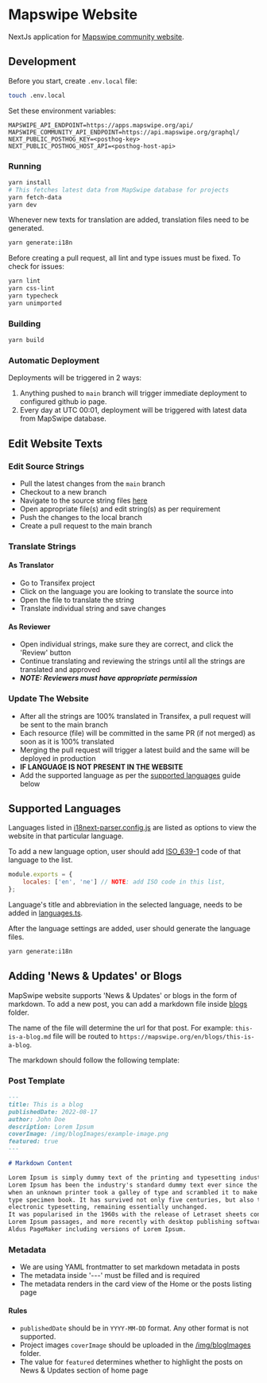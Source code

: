 # Mapswipe Website

NextJs application for [Mapswipe community website](https://mapswipe.org).

## Development

Before you start, create `.env.local` file:

```bash
touch .env.local
```

Set these environment variables:

```env
MAPSWIPE_API_ENDPOINT=https://apps.mapswipe.org/api/
MAPSWIPE_COMMUNITY_API_ENDPOINT=https://api.mapswipe.org/graphql/
NEXT_PUBLIC_POSTHOG_KEY=<posthog-key>
NEXT_PUBLIC_POSTHOG_HOST_API=<posthog-host-api>
```

### Running

```bash
yarn install
# This fetches latest data from MapSwipe database for projects
yarn fetch-data
yarn dev
```

Whenever new texts for translation are added, translation files need to be generated.

```bash
yarn generate:i18n
```

Before creating a pull request, all lint and type issues must be fixed.
To check for issues:

```bash
yarn lint
yarn css-lint
yarn typecheck
yarn unimported
```

### Building

```bash
yarn build
```

### Automatic Deployment

Deployments will be triggered in 2 ways:

1. Anything pushed to `main` branch will trigger immediate deployment
to configured github io page.
2. Every day at UTC 00:01, deployment will be triggered with
latest data from MapSwipe database.

## Edit Website Texts

### Edit Source Strings
- Pull the latest changes from the `main` branch  
- Checkout to a new branch  
- Navigate to the source string files [here](https://github.com/mapswipe/website/tree/main/public/locales/en)  
- Open appropriate file(s) and edit string(s) as per requirement  
- Push the changes to the local branch  
- Create a pull request to the main branch  

### Translate Strings
#### As Translator
- Go to Transifex project  
- Click on the language you are looking to translate the source into  
- Open the file to translate the string  
- Translate individual string and save changes  

#### As Reviewer
- Open individual strings, make sure they are correct, and click the 'Review' button  
- Continue translating and reviewing the strings until all the strings are translated and approved  
- **_NOTE: Reviewers must have appropriate permission_**

### Update The Website
- After all the strings are 100% translated in Transifex, a pull request will be sent to the main branch
- Each resource (file) will be committed in the same PR (if not merged) as soon as it is 100% translated  
- Merging the pull request will trigger a latest build and the same will be deployed in production
- **IF LANGUAGE IS NOT PRESENT IN THE WEBSITE**
- Add the supported language as per the [supported languages](https://github.com/mapswipe/website#supported-languages) guide below

## Supported Languages

Languages listed in [i18next-parser.config.js](https://github.com/mapswipe/community-website/blob/main/i18next-parser.config.js)
are listed as options to view the website in that particular language.

To add a new language option, user should add [ISO_639-1](https://en.wikipedia.org/wiki/ISO_639-1)
code of that language to the list.

```js
module.exports = {
    locales: ['en', 'ne'] // NOTE: add ISO code in this list,
};
```

Language's title and abbreviation in the selected language, needs to be added
in [languages.ts](https://github.com/mapswipe/community-website/blob/main/src/utils/languages.ts).

After the language settings are added, user should generate the language files.

```bash
yarn generate:i18n
```

## Adding 'News & Updates' or Blogs

MapSwipe website supports 'News & Updates' or blogs in the form of markdown.
To add a new post, you can add a markdown file inside
[blogs](https://github.com/mapswipe/community-website/tree/main/blogs) folder.

The name of the file will determine the url for that post.
For example: `this-is-a-blog.md` file will be routed to
`https://mapswipe.org/en/blogs/this-is-a-blog`.

The markdown should follow the following template:

### Post Template

```md
---
title: This is a blog
publishedDate: 2022-08-17
author: John Doe
description: Lorem Ipsum
coverImage: /img/blogImages/example-image.png
featured: true
---

# Markdown Content

Lorem Ipsum is simply dummy text of the printing and typesetting industry.
Lorem Ipsum has been the industry's standard dummy text ever since the 1500s,
when an unknown printer took a galley of type and scrambled it to make a
type specimen book. It has survived not only five centuries, but also the leap into
electronic typesetting, remaining essentially unchanged.
It was popularised in the 1960s with the release of Letraset sheets containing
Lorem Ipsum passages, and more recently with desktop publishing software like
Aldus PageMaker including versions of Lorem Ipsum.
```

### Metadata

- We are using YAML frontmatter to set markdown metadata in posts
- The metadata inside '---' must be filled and is required
- The metadata renders in the card view of the Home or the posts listing page

#### Rules

- `publishedDate` should be in `YYYY-MM-DD` format. Any other format is not supported.
- Project images `coverImage` should be uploaded in the [/img/blogImages](https://github.com/mapswipe/community-website/tree/main/public/img/blogImages)
folder.
- The value for `featured` determines whether to highlight the posts on
News & Updates section of home page

